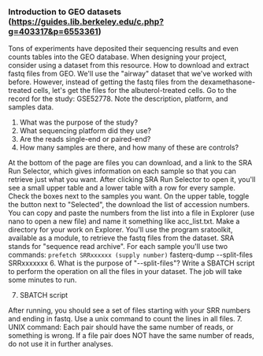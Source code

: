 ### Introduction to GEO datasets (https://guides.lib.berkeley.edu/c.php?g=403317&p=6553361)
Tons of experiments have deposited their sequencing results and even counts tables into the GEO database. When designing your project, consider using a dataset from this resource.
How to download and extract fastq files from GEO. We'll use the "airway" dataset that we've worked with before. However, instead of getting the fastq files from the dexamethasone-treated cells, let's get the files for the albuterol-treated cells. 
Go to the record for the study: GSE52778. Note the description, platform, and samples data. 
1. What was the purpose of the study?
2. What sequencing platform did they use?
3. Are the reads single-end or paired-end?
4. How many samples are there, and how many of these are controls?
   
At the bottom of the page are files you can download, and a link to the SRA Run Selector, which gives information on each sample so that you can retrieve just what you want.
After clicking SRA Run Selector to open it, you'll see a small upper table and a lower table with a row for every sample. Check the boxes next to the samples you want. On the upper table, toggle the button next to "Selected", the download the list of accession numbers. You can copy and paste the numbers from the list into a file in Explorer (use nano to open a new file) and name it something like acc_list.txt.
Make a directory for your work on Explorer. You'll use the program sratoolkit, available as a module, to retrieve the fastq files from the dataset. SRA stands for "sequence read archive". For each sample you'll use two commands:
`prefetch SRRxxxxxx (supply number)`
fasterq-dump --split-files SRRxxxxxxx
6. What is the purpose of "--split-files"?
Write a SBATCH script to perform the operation on all the files in your dataset. The job will take some minutes to run.


7. SBATCH script









After running, you should see a set of files starting with your SRR numbers and ending in fastq. Use a unix command to count the lines in all files. 
7. UNIX command:
Each pair should have the same number of reads, or something is wrong. If a file pair does NOT have the same number of reads, do not use it in further analyses.




